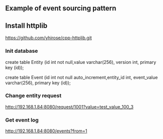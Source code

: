 ## Example of event sourcing pattern

## Install httplib

https://github.com/yhirose/cpp-httplib.git


### Init database

create table Entity (id int not null,value varchar(256), version int, primary key (id));

create table Event (id int not null auto_increment,entity_id int, event_value varchar(256), primary key (id));

### Change entity request

http://192.168.1.84:8080/request/1001?value=test_value_100_3

### Get event log

http://192.168.1.84:8080/events?from=1
